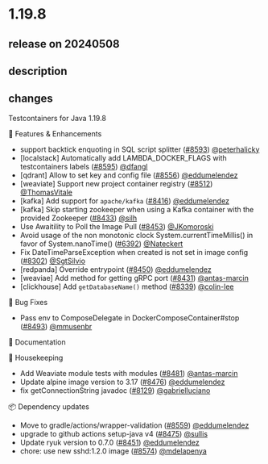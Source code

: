 # 1.19.8

## release on 20240508

## description

## changes

Testcontainers for Java 1.19.8

🚀 Features & Enhancements

* support backtick enquoting in SQL script splitter (<a class="issue-link js-issue-link" data-error-text="Failed to load title" data-id="2277470092" data-permission-text="Title is private" data-url="https://github.com/testcontainers/testcontainers-java/issues/8593" data-hovercard-type="pull_request" data-hovercard-url="/testcontainers/testcontainers-java/pull/8593/hovercard" href="https://github.com/testcontainers/testcontainers-java/pull/8593">#8593</a>) <a class="user-mention notranslate" data-hovercard-type="user" data-hovercard-url="/users/peterhalicky/hovercard" data-octo-click="hovercard-link-click" data-octo-dimensions="link_type:self" href="https://github.com/peterhalicky">@peterhalicky</a>
* [localstack] Automatically add LAMBDA_DOCKER_FLAGS with testcontainers labels (<a class="issue-link js-issue-link" data-error-text="Failed to load title" data-id="2280939298" data-permission-text="Title is private" data-url="https://github.com/testcontainers/testcontainers-java/issues/8595" data-hovercard-type="pull_request" data-hovercard-url="/testcontainers/testcontainers-java/pull/8595/hovercard" href="https://github.com/testcontainers/testcontainers-java/pull/8595">#8595</a>) <a class="user-mention notranslate" data-hovercard-type="user" data-hovercard-url="/users/dfangl/hovercard" data-octo-click="hovercard-link-click" data-octo-dimensions="link_type:self" href="https://github.com/dfangl">@dfangl</a>
* [qdrant] Allow to set key and config file (<a class="issue-link js-issue-link" data-error-text="Failed to load title" data-id="2251216612" data-permission-text="Title is private" data-url="https://github.com/testcontainers/testcontainers-java/issues/8556" data-hovercard-type="pull_request" data-hovercard-url="/testcontainers/testcontainers-java/pull/8556/hovercard" href="https://github.com/testcontainers/testcontainers-java/pull/8556">#8556</a>) <a class="user-mention notranslate" data-hovercard-type="user" data-hovercard-url="/users/eddumelendez/hovercard" data-octo-click="hovercard-link-click" data-octo-dimensions="link_type:self" href="https://github.com/eddumelendez">@eddumelendez</a>
* [weaviate] Support new project container registry (<a class="issue-link js-issue-link" data-error-text="Failed to load title" data-id="2226331440" data-permission-text="Title is private" data-url="https://github.com/testcontainers/testcontainers-java/issues/8512" data-hovercard-type="pull_request" data-hovercard-url="/testcontainers/testcontainers-java/pull/8512/hovercard" href="https://github.com/testcontainers/testcontainers-java/pull/8512">#8512</a>) <a class="user-mention notranslate" data-hovercard-type="user" data-hovercard-url="/users/ThomasVitale/hovercard" data-octo-click="hovercard-link-click" data-octo-dimensions="link_type:self" href="https://github.com/ThomasVitale">@ThomasVitale</a>
* [kafka] Add support for <code>apache/kafka</code> (<a class="issue-link js-issue-link" data-error-text="Failed to load title" data-id="2164471919" data-permission-text="Title is private" data-url="https://github.com/testcontainers/testcontainers-java/issues/8416" data-hovercard-type="pull_request" data-hovercard-url="/testcontainers/testcontainers-java/pull/8416/hovercard" href="https://github.com/testcontainers/testcontainers-java/pull/8416">#8416</a>) <a class="user-mention notranslate" data-hovercard-type="user" data-hovercard-url="/users/eddumelendez/hovercard" data-octo-click="hovercard-link-click" data-octo-dimensions="link_type:self" href="https://github.com/eddumelendez">@eddumelendez</a>
* [kafka] Skip starting zookeeper when using a Kafka container with the provided Zookeeper (<a class="issue-link js-issue-link" data-error-text="Failed to load title" data-id="2177891174" data-permission-text="Title is private" data-url="https://github.com/testcontainers/testcontainers-java/issues/8433" data-hovercard-type="pull_request" data-hovercard-url="/testcontainers/testcontainers-java/pull/8433/hovercard" href="https://github.com/testcontainers/testcontainers-java/pull/8433">#8433</a>) <a class="user-mention notranslate" data-hovercard-type="user" data-hovercard-url="/users/silh/hovercard" data-octo-click="hovercard-link-click" data-octo-dimensions="link_type:self" href="https://github.com/silh">@silh</a>
* Use Awaitility to Poll the Image Pull (<a class="issue-link js-issue-link" data-error-text="Failed to load title" data-id="2189060332" data-permission-text="Title is private" data-url="https://github.com/testcontainers/testcontainers-java/issues/8453" data-hovercard-type="pull_request" data-hovercard-url="/testcontainers/testcontainers-java/pull/8453/hovercard" href="https://github.com/testcontainers/testcontainers-java/pull/8453">#8453</a>) <a class="user-mention notranslate" data-hovercard-type="user" data-hovercard-url="/users/JKomoroski/hovercard" data-octo-click="hovercard-link-click" data-octo-dimensions="link_type:self" href="https://github.com/JKomoroski">@JKomoroski</a>
* Avoid usage of the non monotonic clock System.currentTimeMillis() in favor of System.nanoTime() (<a class="issue-link js-issue-link" data-error-text="Failed to load title" data-id="1519310900" data-permission-text="Title is private" data-url="https://github.com/testcontainers/testcontainers-java/issues/6392" data-hovercard-type="pull_request" data-hovercard-url="/testcontainers/testcontainers-java/pull/6392/hovercard" href="https://github.com/testcontainers/testcontainers-java/pull/6392">#6392</a>) <a class="user-mention notranslate" data-hovercard-type="user" data-hovercard-url="/users/Nateckert/hovercard" data-octo-click="hovercard-link-click" data-octo-dimensions="link_type:self" href="https://github.com/Nateckert">@Nateckert</a>
* Fix DateTimeParseException when created is not set in image config (<a class="issue-link js-issue-link" data-error-text="Failed to load title" data-id="2128719625" data-permission-text="Title is private" data-url="https://github.com/testcontainers/testcontainers-java/issues/8302" data-hovercard-type="pull_request" data-hovercard-url="/testcontainers/testcontainers-java/pull/8302/hovercard" href="https://github.com/testcontainers/testcontainers-java/pull/8302">#8302</a>) <a class="user-mention notranslate" data-hovercard-type="user" data-hovercard-url="/users/SgtSilvio/hovercard" data-octo-click="hovercard-link-click" data-octo-dimensions="link_type:self" href="https://github.com/SgtSilvio">@SgtSilvio</a>
* [redpanda] Override entrypoint (<a class="issue-link js-issue-link" data-error-text="Failed to load title" data-id="2184556649" data-permission-text="Title is private" data-url="https://github.com/testcontainers/testcontainers-java/issues/8450" data-hovercard-type="pull_request" data-hovercard-url="/testcontainers/testcontainers-java/pull/8450/hovercard" href="https://github.com/testcontainers/testcontainers-java/pull/8450">#8450</a>) <a class="user-mention notranslate" data-hovercard-type="user" data-hovercard-url="/users/eddumelendez/hovercard" data-octo-click="hovercard-link-click" data-octo-dimensions="link_type:self" href="https://github.com/eddumelendez">@eddumelendez</a>
* [weaviae] Add method for getting gRPC port (<a class="issue-link js-issue-link" data-error-text="Failed to load title" data-id="2176563045" data-permission-text="Title is private" data-url="https://github.com/testcontainers/testcontainers-java/issues/8431" data-hovercard-type="pull_request" data-hovercard-url="/testcontainers/testcontainers-java/pull/8431/hovercard" href="https://github.com/testcontainers/testcontainers-java/pull/8431">#8431</a>) <a class="user-mention notranslate" data-hovercard-type="user" data-hovercard-url="/users/antas-marcin/hovercard" data-octo-click="hovercard-link-click" data-octo-dimensions="link_type:self" href="https://github.com/antas-marcin">@antas-marcin</a>
* [clickhouse] Add <code>getDatabaseName()</code> method (<a class="issue-link js-issue-link" data-error-text="Failed to load title" data-id="2144188973" data-permission-text="Title is private" data-url="https://github.com/testcontainers/testcontainers-java/issues/8339" data-hovercard-type="pull_request" data-hovercard-url="/testcontainers/testcontainers-java/pull/8339/hovercard" href="https://github.com/testcontainers/testcontainers-java/pull/8339">#8339</a>) <a class="user-mention notranslate" data-hovercard-type="user" data-hovercard-url="/users/colin-lee/hovercard" data-octo-click="hovercard-link-click" data-octo-dimensions="link_type:self" href="https://github.com/colin-lee">@colin-lee</a>

🐛 Bug Fixes

* Pass env to ComposeDelegate in DockerComposeContainer#stop (<a class="issue-link js-issue-link" data-error-text="Failed to load title" data-id="2211949524" data-permission-text="Title is private" data-url="https://github.com/testcontainers/testcontainers-java/issues/8493" data-hovercard-type="pull_request" data-hovercard-url="/testcontainers/testcontainers-java/pull/8493/hovercard" href="https://github.com/testcontainers/testcontainers-java/pull/8493">#8493</a>) <a class="user-mention notranslate" data-hovercard-type="user" data-hovercard-url="/users/mmusenbr/hovercard" data-octo-click="hovercard-link-click" data-octo-dimensions="link_type:self" href="https://github.com/mmusenbr">@mmusenbr</a>

📖 Documentation

🧹 Housekeeping

* Add Weaviate module tests with modules (<a class="issue-link js-issue-link" data-error-text="Failed to load title" data-id="2204293287" data-permission-text="Title is private" data-url="https://github.com/testcontainers/testcontainers-java/issues/8481" data-hovercard-type="pull_request" data-hovercard-url="/testcontainers/testcontainers-java/pull/8481/hovercard" href="https://github.com/testcontainers/testcontainers-java/pull/8481">#8481</a>) <a class="user-mention notranslate" data-hovercard-type="user" data-hovercard-url="/users/antas-marcin/hovercard" data-octo-click="hovercard-link-click" data-octo-dimensions="link_type:self" href="https://github.com/antas-marcin">@antas-marcin</a>
* Update alpine image version to 3.17 (<a class="issue-link js-issue-link" data-error-text="Failed to load title" data-id="2201467163" data-permission-text="Title is private" data-url="https://github.com/testcontainers/testcontainers-java/issues/8476" data-hovercard-type="pull_request" data-hovercard-url="/testcontainers/testcontainers-java/pull/8476/hovercard" href="https://github.com/testcontainers/testcontainers-java/pull/8476">#8476</a>) <a class="user-mention notranslate" data-hovercard-type="user" data-hovercard-url="/users/eddumelendez/hovercard" data-octo-click="hovercard-link-click" data-octo-dimensions="link_type:self" href="https://github.com/eddumelendez">@eddumelendez</a>
* fix getConnectionString javadoc (<a class="issue-link js-issue-link" data-error-text="Failed to load title" data-id="2087249423" data-permission-text="Title is private" data-url="https://github.com/testcontainers/testcontainers-java/issues/8129" data-hovercard-type="pull_request" data-hovercard-url="/testcontainers/testcontainers-java/pull/8129/hovercard" href="https://github.com/testcontainers/testcontainers-java/pull/8129">#8129</a>) <a class="user-mention notranslate" data-hovercard-type="user" data-hovercard-url="/users/gabrielluciano/hovercard" data-octo-click="hovercard-link-click" data-octo-dimensions="link_type:self" href="https://github.com/gabrielluciano">@gabrielluciano</a>

📦 Dependency updates

* Move to gradle/actions/wrapper-validation (<a class="issue-link js-issue-link" data-error-text="Failed to load title" data-id="2257440869" data-permission-text="Title is private" data-url="https://github.com/testcontainers/testcontainers-java/issues/8559" data-hovercard-type="pull_request" data-hovercard-url="/testcontainers/testcontainers-java/pull/8559/hovercard" href="https://github.com/testcontainers/testcontainers-java/pull/8559">#8559</a>) <a class="user-mention notranslate" data-hovercard-type="user" data-hovercard-url="/users/eddumelendez/hovercard" data-octo-click="hovercard-link-click" data-octo-dimensions="link_type:self" href="https://github.com/eddumelendez">@eddumelendez</a>
* upgrade to github actions setup-java v4 (<a class="issue-link js-issue-link" data-error-text="Failed to load title" data-id="2200585756" data-permission-text="Title is private" data-url="https://github.com/testcontainers/testcontainers-java/issues/8475" data-hovercard-type="pull_request" data-hovercard-url="/testcontainers/testcontainers-java/pull/8475/hovercard" href="https://github.com/testcontainers/testcontainers-java/pull/8475">#8475</a>) <a class="user-mention notranslate" data-hovercard-type="user" data-hovercard-url="/users/sullis/hovercard" data-octo-click="hovercard-link-click" data-octo-dimensions="link_type:self" href="https://github.com/sullis">@sullis</a>
* Update ryuk version to 0.7.0 (<a class="issue-link js-issue-link" data-error-text="Failed to load title" data-id="2185519980" data-permission-text="Title is private" data-url="https://github.com/testcontainers/testcontainers-java/issues/8451" data-hovercard-type="pull_request" data-hovercard-url="/testcontainers/testcontainers-java/pull/8451/hovercard" href="https://github.com/testcontainers/testcontainers-java/pull/8451">#8451</a>) <a class="user-mention notranslate" data-hovercard-type="user" data-hovercard-url="/users/eddumelendez/hovercard" data-octo-click="hovercard-link-click" data-octo-dimensions="link_type:self" href="https://github.com/eddumelendez">@eddumelendez</a>
* chore: use new sshd:1.2.0 image (<a class="issue-link js-issue-link" data-error-text="Failed to load title" data-id="2260846072" data-permission-text="Title is private" data-url="https://github.com/testcontainers/testcontainers-java/issues/8574" data-hovercard-type="pull_request" data-hovercard-url="/testcontainers/testcontainers-java/pull/8574/hovercard" href="https://github.com/testcontainers/testcontainers-java/pull/8574">#8574</a>) <a class="user-mention notranslate" data-hovercard-type="user" data-hovercard-url="/users/mdelapenya/hovercard" data-octo-click="hovercard-link-click" data-octo-dimensions="link_type:self" href="https://github.com/mdelapenya">@mdelapenya</a>

